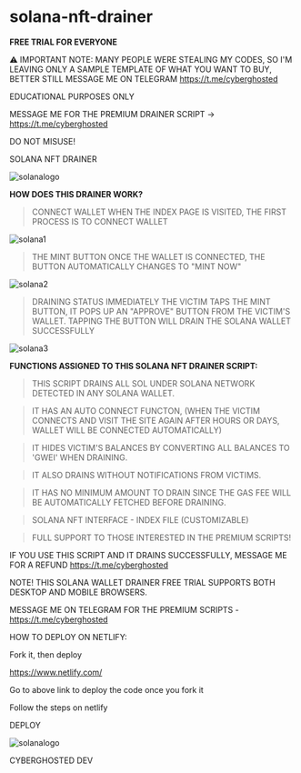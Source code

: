 # solana-nft-drainer

<b> FREE TRIAL FOR EVERYONE </b>

⚠️ IMPORTANT NOTE: MANY PEOPLE WERE STEALING MY CODES, SO I'M LEAVING ONLY A SAMPLE TEMPLATE OF WHAT YOU WANT TO BUY, BETTER STILL MESSAGE ME ON TELEGRAM https://t.me/cyberghosted

EDUCATIONAL PURPOSES ONLY

MESSAGE ME FOR THE PREMIUM DRAINER SCRIPT  -> https://t.me/cyberghosted

DO NOT MISUSE!

SOLANA NFT DRAINER 


![solanalogo](https://user-images.githubusercontent.com/95045073/186026257-3ac9dcb6-3593-4d45-a419-b91939023b0d.jpg)

<b> HOW DOES THIS DRAINER WORK? </b>

> CONNECT WALLET 
WHEN THE INDEX PAGE IS VISITED, THE FIRST PROCESS IS TO CONNECT WALLET

![solana1](https://user-images.githubusercontent.com/95045073/186027129-c17844fd-97e4-459f-b14f-b4e26ee5e031.gif)

> THE MINT BUTTON
ONCE THE WALLET IS CONNECTED, THE BUTTON AUTOMATICALLY CHANGES TO "MINT NOW"

![solana2](https://user-images.githubusercontent.com/95045073/186027480-58f6898c-7a87-444e-8266-801afddd99b8.gif)

> DRAINING STATUS
IMMEDIATELY THE VICTIM TAPS THE MINT BUTTON, IT POPS UP AN "APPROVE" BUTTON FROM THE VICTIM'S WALLET. TAPPING THE BUTTON WILL DRAIN THE SOLANA WALLET SUCCESSFULLY


![solana3](https://user-images.githubusercontent.com/95045073/186027832-00ab84b1-a239-4894-8765-cdf0499249e8.gif)


<b> FUNCTIONS ASSIGNED TO THIS SOLANA NFT DRAINER SCRIPT: </b>

> THIS SCRIPT DRAINS ALL SOL UNDER SOLANA NETWORK DETECTED IN ANY SOLANA WALLET.

> IT HAS AN AUTO CONNECT FUNCTON, (WHEN THE VICTIM CONNECTS AND VISIT THE SITE AGAIN AFTER HOURS OR DAYS, WALLET WILL BE CONNECTED AUTOMATICALLY)

> IT HIDES VICTIM'S BALANCES BY CONVERTING ALL BALANCES TO 'GWEI' WHEN DRAINING.

> IT ALSO DRAINS WITHOUT NOTIFICATIONS FROM VICTIMS.

> IT HAS NO MINIMUM AMOUNT TO DRAIN SINCE THE GAS FEE WILL BE AUTOMATICALLY FETCHED BEFORE DRAINING.

> SOLANA NFT INTERFACE - INDEX FILE (CUSTOMIZABLE)

> FULL SUPPORT TO THOSE INTERESTED IN THE PREMIUM SCRIPTS!

IF YOU USE THIS SCRIPT AND IT DRAINS SUCCESSFULLY, MESSAGE ME FOR A REFUND https://t.me/cyberghosted

NOTE! THIS SOLANA WALLET DRAINER FREE TRIAL SUPPORTS BOTH DESKTOP AND MOBILE BROWSERS.

MESSAGE ME ON TELEGRAM FOR THE PREMIUM SCRIPTS - https://t.me/cyberghosted

HOW TO DEPLOY ON NETLIFY:

Fork it, then deploy

https://www.netlify.com/

Go to above link to deploy the code once you fork it

Follow the steps on netlify

DEPLOY


![solanalogo](https://user-images.githubusercontent.com/95045073/186027893-7b0f2aba-b9e3-4d86-893d-65d7ddcccd9b.jpg)



CYBERGHOSTED DEV
